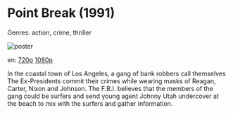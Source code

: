 # Point Break (1991)

Genres: action, crime, thriller

![poster](http://image.tmdb.org/t/p/w500/zAt6vprHgkQCaQ5n6qwfXd4zAcD.jpg)

en:
  [720p](magnet:?xt=urn:btih:844A342EDD110B311912725B3E52FD6E73EB507A&tr=udp://glotorrents.pw:6969/announce&tr=udp://tracker.opentrackr.org:1337/announce&tr=udp://torrent.gresille.org:80/announce&tr=udp://tracker.openbittorrent.com:80&tr=udp://tracker.coppersurfer.tk:6969&tr=udp://tracker.leechers-paradise.org:6969&tr=udp://p4p.arenabg.ch:1337&tr=udp://tracker.internetwarriors.net:1337)
  [1080p](magnet:?xt=urn:btih:B53A06CC259C8791DC874ACF72E244179AFC8665&tr=udp://glotorrents.pw:6969/announce&tr=udp://tracker.opentrackr.org:1337/announce&tr=udp://torrent.gresille.org:80/announce&tr=udp://tracker.openbittorrent.com:80&tr=udp://tracker.coppersurfer.tk:6969&tr=udp://tracker.leechers-paradise.org:6969&tr=udp://p4p.arenabg.ch:1337&tr=udp://tracker.internetwarriors.net:1337)
  


In the coastal town of Los Angeles, a gang of bank robbers call themselves The Ex-Presidents commit their crimes while wearing masks of Reagan, Carter, Nixon and Johnson. The F.B.I. believes that the members of the gang could be surfers and send young agent Johnny Utah undercover at the beach to mix with the surfers and gather information.